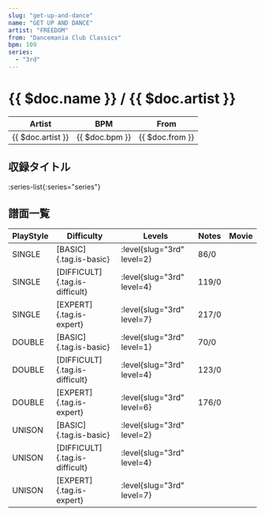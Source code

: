 ```yaml
---
slug: "get-up-and-dance"
name: "GET UP AND DANCE"
artist: "FREEDOM"
from: "Dancemania Club Classics"
bpm: 109
series:
  - "3rd"
---
```


# {{ $doc.name }} / {{ $doc.artist }}

|Artist|BPM|From|
|------|---|----|
|{{ $doc.artist }}|{{ $doc.bpm }}|{{ $doc.from }}|

## 収録タイトル

:series-list{:series="series"}

## 譜面一覧

|PlayStyle|Difficulty|Levels|Notes|Movie|
|---------|----------|------|-----|-----|
|SINGLE|[BASIC]{.tag.is-basic}|<div class="field is-grouped is-grouped-multiline">:level{slug="3rd" level=2}</div>|86/0||
|SINGLE|[DIFFICULT]{.tag.is-difficult}|<div class="field is-grouped is-grouped-multiline">:level{slug="3rd" level=4}</div>|119/0||
|SINGLE|[EXPERT]{.tag.is-expert}|<div class="field is-grouped is-grouped-multiline">:level{slug="3rd" level=7}</div>|217/0||
|DOUBLE|[BASIC]{.tag.is-basic}|<div class="field is-grouped is-grouped-multiline">:level{slug="3rd" level=1}</div>|70/0||
|DOUBLE|[DIFFICULT]{.tag.is-difficult}|<div class="field is-grouped is-grouped-multiline">:level{slug="3rd" level=4}</div>|123/0||
|DOUBLE|[EXPERT]{.tag.is-expert}|<div class="field is-grouped is-grouped-multiline">:level{slug="3rd" level=6}</div>|176/0||
|UNISON|[BASIC]{.tag.is-basic}|<div class="field is-grouped is-grouped-multiline">:level{slug="3rd" level=2}</div>|||
|UNISON|[DIFFICULT]{.tag.is-difficult}|<div class="field is-grouped is-grouped-multiline">:level{slug="3rd" level=4}</div>|||
|UNISON|[EXPERT]{.tag.is-expert}|<div class="field is-grouped is-grouped-multiline">:level{slug="3rd" level=7}</div>|||
